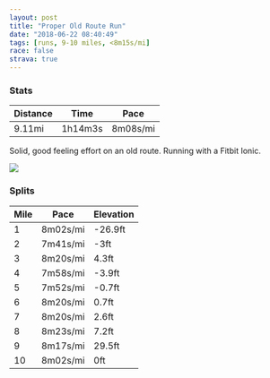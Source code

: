 ```yaml
---
layout: post
title: "Proper Old Route Run"
date: "2018-06-22 08:40:49"
tags: [runs, 9-10 miles, <8m15s/mi]
race: false
strava: true
---
```


### Stats

| Distance | Time | Pace |
|----------|------|------|
|9.11mi|1h14m3s|8m08s/mi|

Solid, good feeling effort on an old route. Running with a Fitbit Ionic.

<img src='https://maps.googleapis.com/maps/api/staticmap?maptype=roadmap&path=enc:ovrwFjgqbM}EoCVaEqEsDjDiNo@aClLy`@`EQhM{NbUzAxS|KpNtBzNj@|AkCp`@rNrEbHZdf@}@tN|BhIJzHdG`RcB~F|@fPxMxb@tG~G~ElQ~Ex@nDzHtClRkDvBa@lEqBpCuFSsAzAg@zMcHbJuG_HcCrC_W{CCeFyBy@uC?}@lEo]mChAqN_@{DgBo@_mA_N{o@{AqQyEVgE{BeBxIyWQuCtGcNvVmw@bFoC|AaE&key=AIzaSyC1MId7bFpkLXNAaYhBSTb8jLyiSqzbDtM&size=800x800&markers=color:yellow|label:S|40.73336,-73.98534&markers=color:green|label:F|40.73430999999998,-73.98970000000003'>

### Splits

| Mile | Pace | Elevation |
|------|------|-----------|
|1|8m02s/mi|-26.9ft|
|2|7m41s/mi|-3ft|
|3|8m20s/mi|4.3ft|
|4|7m58s/mi|-3.9ft|
|5|7m52s/mi|-0.7ft|
|6|8m20s/mi|0.7ft|
|7|8m20s/mi|2.6ft|
|8|8m23s/mi|7.2ft|
|9|8m17s/mi|29.5ft|
|10|8m02s/mi|0ft|
